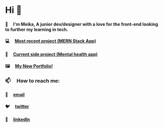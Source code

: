 # Hi 👋

#### 🌱  &nbsp; &nbsp; I'm Meika, A junior dev/designer with a love for the front-end looking to further my learning in tech.

#### 💻  &nbsp; &nbsp; [Most recent project (MERN Stack App)](https://github.com/MeikaFreckelton/MERNAPP)
#### 🧠  &nbsp; &nbsp; [Current side project (Mental health app)](https://github.com/MeikaFreckelton/mental-health-app)
#### 🖼  &nbsp; &nbsp; [My New Portfolio!](https://meikafreckelton.online)

### 📫 &nbsp; &nbsp; How to reach me:
#### 📩 &nbsp; &nbsp; [email](mailto:meikafreckelton@gmail.com)
#### 🐦 &nbsp; &nbsp; [twitter](https://twitter.com/meikafreckelton)
#### 📲 &nbsp; &nbsp; [linkedIn](https://www.linkedin.com/in/meika-freckelton-269741195)

